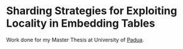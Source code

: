 # Sharding Strategies for Exploiting Locality in Embedding Tables

Work done for my Master Thesis at University of [Padua](https://en.wikipedia.org/wiki/Padua).
